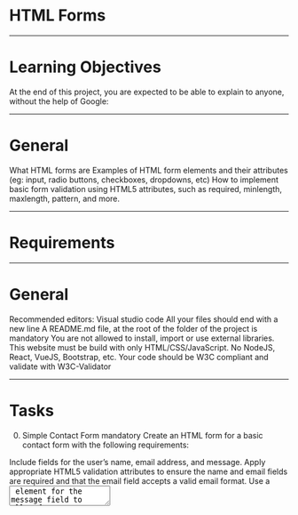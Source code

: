 # HTML Forms
***************************************************************************************

# Learning Objectives
At the end of this project, you are expected to be able to explain to anyone, without the help of Google:
***************************************************************************************

# General
What HTML forms are
Examples of HTML form elements and their attributes (eg: input, radio buttons, checkboxes, dropdowns, etc)
How to implement basic form validation using HTML5 attributes, such as required, minlength, maxlength, pattern, and more.
***************************************************************************************

# Requirements
***************************************************************************************
# General
Recommended editors: Visual studio code
All your files should end with a new line
A README.md file, at the root of the folder of the project is mandatory
You are not allowed to install, import or use external libraries. This website must be build with only HTML/CSS/JavaScript. No NodeJS, React, VueJS, Bootstrap, etc.
Your code should be W3C compliant and validate with W3C-Validator
***************************************************************************************

# Tasks
0. Simple Contact Form
mandatory
Create an HTML form for a basic contact form with the following requirements:

Include fields for the user’s name, email address, and message.
Apply appropriate HTML5 validation attributes to ensure the name and email fields are required and that the email field accepts a valid email format.
Use a <textarea> element for the message field to allow for a long description and not limit it to just one line.
Add a submit button to submit the form.
Repo:

GitHub repository: alx_html_css
Directory: html_forms
File: 0-contact-form.html
0/7 pts
***************************************************************************************

# 1. Registration Form
mandatory
Design an HTML registration form with the following specifications:

Include fields for the user’s name, email, password, and confirm password.
Implement HTML5 validation attributes to ensure all fields are required,
And the email field accepts a valid email format, and the password fields match.
Use appropriate input types (e.g., email, password) and labels for each field.
Repo:

GitHub repository: alx_html_css
Directory: html_forms
File: 1-registration-form.html
0/7 pts
***************************************************************************************

# 2. Subscription Form with Radio Buttons
mandatory
Build an HTML form for a subscription with the following criteria:

Include fields for the user’s name, email, and subscription preference (monthly, yearly).
Utilize radio buttons for the subscription preference and ensure that the user can only select one option.
Apply HTML5 validation to ensure all fields are required and the email field accepts a valid email format.
Repo:

GitHub repository: alx_html_css
Directory: html_forms
File: 2-subscription-form.html
0/8 pts
***************************************************************************************

# 3. Feedback Form with Checkboxes and File Upload
mandatory
Develop an HTML feedback form with checkboxes to capture user opinions and the ability to upload a file:

Include fields for the user’s name, email, checkboxes for various feedback options (e.g., excellent, good, average, poor), and a file upload field.
Ensure that the user can select multiple checkboxes.
Specify the file upload field using the <input type="file"> element.
Implement HTML5 validation to ensure the name, email, at least one checkbox, and a file are filled out.
Repo:

GitHub repository: alx_html_css
Directory: html_forms
File: 3-feedback-form.html
0/8 pts
***************************************************************************************

# 4. Survey Form with Select Dropdown, Time, and Date Selection
mandatory
Design an HTML survey form with a select dropdown to collect user preferences, along with time and date selection:

Include fields for the user’s name, email, a select dropdown for their favorite color (options: red, blue, green), and separate fields for time and date selection.
Apply HTML5 validation to ensure all fields are required, including the select dropdown, time, and date fields.

To implement the time and date selection, use the following input types:

For time: <input type="time">

For date: <input type="date">

Repo:

GitHub repository: alx_html_css
Directory: html_forms
File: 4-survery-form.html
***************************************************************************************

# PROJECT AUTHOR:
    NEVILLE OTIENO, ALX SE PROGRAM
***************************************************************************************